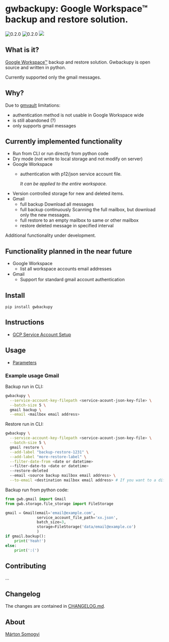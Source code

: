 # gwbackupy: Google Workspace™ backup and restore solution.

![0.2.0](https://img.shields.io/github/v/release/smartondev/gwbackupy)
![0.2.0](https://img.shields.io/pypi/v/gwbackupy)
![](https://img.shields.io/github/license/smartondev/gwbackupy)

## What is it?

[Google Workspace™](https://workspace.google.com/) backup and restore solution. Gwbackupy is open source and written in
python.

Currently supported only the gmail messages.

## Why?

Due to [gmvault](https://github.com/gaubert/gmvault) limitations:

- authentication method is not usable in Google Workspace wide
- is still abandoned (?)
- only supports gmail messages

## Currently implemented functionality

- Run from CLI or run directly from python code
- Dry mode (not write to local storage and not modify on server)
- Google Workspace
    - authentication with p12/json service account file.

      *It can be applied to the entire workspace.*
- Version controlled storage for new and deleted items.
- Gmail
    - full backup
      Download all messages
    - full backup continuously
      Scanning the full mailbox, but download only the new messages.
    - full restore to an empty mailbox to same or other mailbox
    - restore deleted message in specified interval

Additional functionality under development.

## Functionality planned in the near future

- Google Workspace
    - list all workspace accounts email addresses
- Gmail
    - Support for standard gmail account authentication

## Install

`pip install gwbackupy`

## Instructions

- [GCP Service Account Setup](docs/service-account-setup.md)

## Usage

- [Parameters](docs/cli-parameters.md)

### Example usage Gmail

Backup run in CLI:

```bash
gwbackupy \
  --service-account-key-filepath <service-acount-json-key-file> \
  --batch-size 5 \
  gmail backup \
  --email <mailbox email address>
```

Restore run in CLI:

```bash
gwbackupy \
  --service-account-key-filepath <service-acount-json-key-file> \
  --batch-size 5 \
  gmail restore \
  --add-label "backup-restore-1231" \
  --add-label "more-restore-label" \
  --filter-date-from <date or datetime>
  --filter-date-to <date or datetime>
  --restore-deleted
  --email <source backup mailbox email address> \
  --to-email <destination mailbox email address> # If you want to a different destination account
```

Backup run from python code:

```python
from gwb.gmail import Gmail
from gwb.storage.file_storage import FileStorage

gmail = Gmail(email='email@example.com',
              service_account_file_path='xx.json',
              batch_size=3,
              storage=FileStorage('data/email@example.co')
              )
if gmail.backup():
    print('Yeah!')
else:
    print(':(')
```

## Contributing

...

## Changelog

The changes are contained in [CHANGELOG.md](CHANGELOG.md).

## About

[Márton Somogyi](https://github.com/Kamarton)
